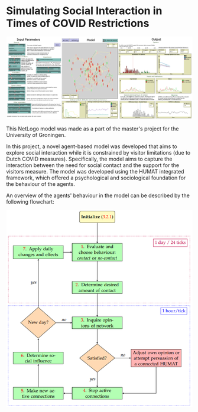 # Simulating Social Interaction in Times of COVID Restrictions

![Image](https://github.com/boscy/SimulatingSocialInteraction/blob/main/img/full_model_screenshot.png?raw=true)

This NetLogo model was made as a part of the master's project for the University of Groningen.

In this project, a novel agent-based model was developed that aims to explore social interaction while it is constrained by visitor limitations (due to Dutch COVID measures). Specifically, the model aims to capture the interaction between the need for social contact and the support for the visitors measure. The model was developed using the HUMAT integrated framework, which offered a psychological and sociological foundation for the behaviour of the agents. 

An overview of the agents' behaviour in the model can be described by the following flowchart:


![Image](https://github.com/boscy/SimulatingSocialInteraction/blob/main/img/flowchart_image.png?raw=true)

